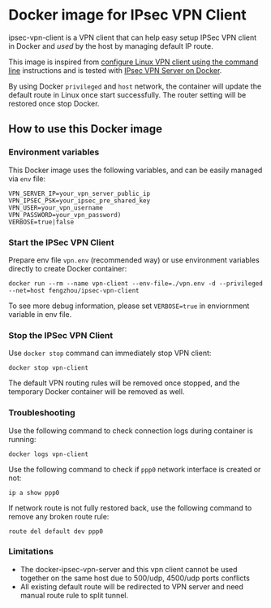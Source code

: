 # Docker image for IPsec VPN Client

ipsec-vpn-client is a VPN client that can help easy setup IPSec VPN client in Docker and *used* by the host by managing default IP route.

This image is inspired from [configure Linux VPN client using the command line](https://github.com/hwdsl2/setup-ipsec-vpn/blob/master/docs/clients.md#configure-linux-vpn-clients-using-the-command-line) instructions and is tested with [IPsec VPN Server on Docker](http://github.com/hwdsl2/docker-ipsec-vpn-server).

By using Docker `privileged` and `host` network, the container will update the default route in Linux once start successfully. The router setting will be restored once stop Docker.

## How to use this Docker image

### Environment variables

This Docker image uses the following variables, and can be easily managed via `env` file:
```
VPN_SERVER_IP=your_vpn_server_public_ip
VPN_IPSEC_PSK=your_ipsec_pre_shared_key
VPN_USER=your_vpn_username
VPN_PASSWORD=your_vpn_password)
VERBOSE=true|false
```

### Start the IPSec VPN Client

Prepare env file `vpn.env` (recommended way) or use environment variables directly to create Docker container:

```
docker run --rm --name vpn-client --env-file=./vpn.env -d --privileged --net=host fengzhou/ipsec-vpn-client
```

To see more debug information, please set `VERBOSE=true` in enviornment variable in env file.

### Stop the IPSec VPN Client

Use `docker stop` command can immediately stop VPN client:

```
docker stop vpn-client
```

The default VPN routing rules will be removed once stopped, and the temporary Docker container will be removed as well.

### Troubleshooting

Use the following command to check connection logs during container is running:
```
docker logs vpn-client
```

Use the following command to check if `ppp0` network interface is created or not:
```
ip a show ppp0
```

If network route is not fully restored back, use the following command to remove any broken route rule:

```
route del default dev ppp0
```

### Limitations
* The docker-ipsec-vpn-server and this vpn client cannot be used together on the same host due to 500/udp, 4500/udp ports conflicts
* All existing default route will be redirected to VPN server and need manual route rule to split tunnel.
